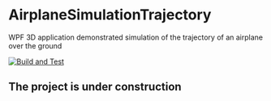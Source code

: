 # AirplaneSimulationTrajectory

WPF 3D application demonstrated simulation of the trajectory of an airplane over the ground

[![Build and Test](https://github.com/your-username/your-repo-name/workflows/Build%20and%20Test/badge.svg)](https://github.com/Ledrunning/AirplaneSimulationTrajectory/actions/)

## The project is under construction
